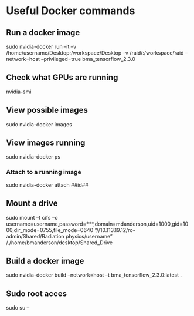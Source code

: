 # Useful Docker commands

## Run a docker image

sudo nvidia-docker run –it –v /home/username/Desktop:/workspace/Desktop –v
/raid/:/workspace/raid –network=host –privileged=true bma_tensorflow_2.3.0

## Check what GPUs are running

nvidia-smi

## View possible images

sudo nvidia-docker images

## View images running

sudo nvidia-docker ps

### Attach to a running image

sudo nvidia-docker attach ##id##

## Mount a drive

sudo mount –t cifs –o
username=username,password=\*\*\*,domain=mdanderson,uid=1000,gid=1000,dir_mode=0755,file_mode=0640
“//10.113.19.12/ro-admin/Shared/Radiation physics/username”
/./home/bmanderson/desktop/Shared_Drive

## Build a docker image

sudo nvidia-docker build –network=host –t bma_tensorflow_2.3.0:latest .

## Sudo root acces

sudo su –
